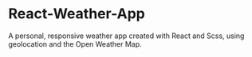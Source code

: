 # React-Weather-App
A personal, responsive weather app created with React and Scss, using geolocation and the Open Weather Map.
